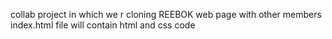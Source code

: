 collab project in which we r cloning REEBOK web page with other members
index.html file will contain html and css code
